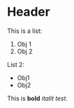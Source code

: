 ﻿# Header

This is a list:

1. Obj 1
2. Obj 2

List 2:

* Obj1
* Obj2

This is **bold** *italit* _test_.


